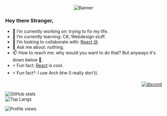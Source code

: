 <div align="center">
<img src="https://github.com/A2uma0/A2uma0/raw/main/banner1.gif" alt="Banner">
</div>


### Hey there Stranger,

- 🔭 I’m currently working on: trying to fix my life.
- 🌱 I’m currently learning: C#, Webdesign stuff.								
- 👯 I’m looking to collaborate with: [React 😢](https://github.com/reactdev1337)
- 💬 Ask me about: nothing.
- 📫 How to reach me: why would you want to do that? But anyways it's down below 👀.
- ⚡ Fun fact: [React](https://github.com/reactdev1337) is cool.
- ⚡ Fun fact²: I use Arch btw (I really don't).

<p align="right">
    <a href="mailto:A2#6909"><img src="https://img.icons8.com/nolan/64/discord-logo.png" alt="discord"/></a>
</p>

![GitHub stats](https://github-readme-stats.vercel.app/api?username=A2uma0&show_icons=true&theme=midnight-purple)
<br>
![Top Langs](https://github-readme-stats.vercel.app/api/top-langs/?username=A2uma0&layout=compact&theme=midnight-purple)




![Profile views](https://gpvc.arturio.dev/A2uma0)
